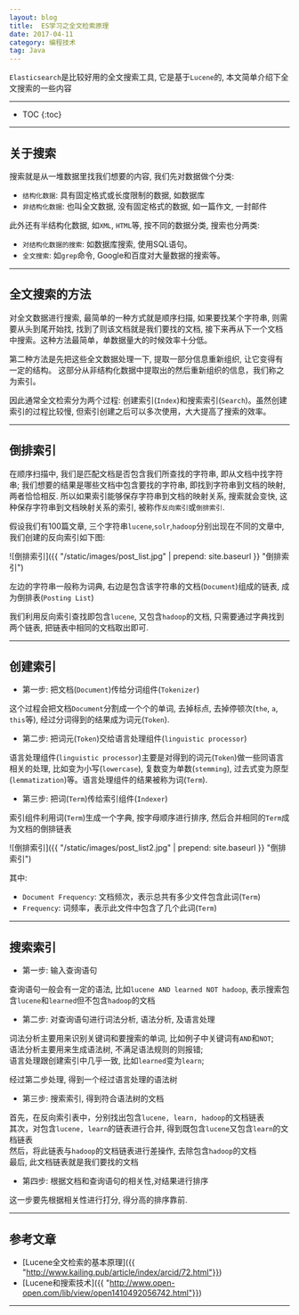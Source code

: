 ```yaml
---
layout: blog
title:  ES学习之全文检索原理
date: 2017-04-11
category: 编程技术
tag: Java
---
```

`Elasticsearch`是比较好用的全文搜索工具, 它是基于`Lucene`的, 本文简单介绍下全文搜索的一些内容




*****

* TOC
{:toc}

*****

## 关于搜索
搜索就是从一堆数据里找我们想要的内容, 我们先对数据做个分类:

* `结构化数据`: 具有固定格式或长度限制的数据, 如数据库
* `非结构化数据`: 也叫全文数据, 没有固定格式的数据, 如一篇作文, 一封邮件

此外还有半结构化数据, 如`XML`, `HTML`等, 按不同的数据分类, 搜索也分两类:

* `对结构化数据的搜索`: 如数据库搜索, 使用SQL语句。
* `全文搜索`: 如`grep`命令, Google和百度对大量数据的搜索等。

******

## 全文搜索的方法

对全文数据进行搜索, 最简单的一种方式就是顺序扫描, 如果要找某个字符串, 则需要从头到尾开始找, 找到了则该文档就是我们要找的文档, 接下来再从下一个文档中搜索。这种方法最简单，单数据量大的时候效率十分低。

第二种方法是先把这些全文数据处理一下, 提取一部分信息重新组织, 让它变得有一定的结构。 这部分从非结构化数据中提取出的然后重新组织的信息，我们称之为索引。

因此通常全文检索分为两个过程: 创建索引(`Index`)和搜索索引(`Search`)。虽然创建索引的过程比较慢, 但索引创建之后可以多次使用，大大提高了搜索的效率。

******

## 倒排索引

在顺序扫描中, 我们是匹配文档是否包含我们所查找的字符串, 即从文档中找字符串; 我们想要的结果是哪些文档中包含要找的字符串, 即找到字符串到文档的映射, 两者恰恰相反. 所以如果索引能够保存字符串到文档的映射关系, 搜索就会变快, 这种保存字符串到文档映射关系的索引, 被称作`反向索引`或`倒排索引`.

假设我们有100篇文章, 三个字符串`lucene`,`solr`,`hadoop`分别出现在不同的文章中, 我们创建的反向索引如下图:

![倒排索引]({{ "/static/images/post_list.jpg"  | prepend: site.baseurl }} "倒排索引")

左边的字符串一般称为词典, 右边是包含该字符串的文档(`Document`)组成的链表, 成为倒排表(`Posting List`)

我们利用反向索引查找即包含`lucene`, 又包含`hadoop`的文档, 只需要通过字典找到两个链表, 把链表中相同的文档取出即可.

******

## 创建索引

* 第一步: 把文档(`Document`)传给分词组件(`Tokenizer`)

这个过程会把文档`Document`分割成一个个的单词, 去掉标点, 去掉停顿次(`the`, `a`, `this`等), 经过分词得到的结果成为词元(`Token`).

* 第二步: 把词元(`Token`)交给语言处理组件(`linguistic processor`)

语言处理组件(`linguistic processor`)主要是对得到的词元(`Token`)做一些同语言相关的处理, 比如变为小写(`lowercase`), 复数变为单数(`stemming`), 过去式变为原型(`lemmatization`)等。语言处理组件的结果被称为词(`Term`).

* 第三步: 把词(`Term`)传给索引组件(`Indexer`)

索引组件利用词(`Term`)生成一个字典, 按字母顺序进行排序, 然后合并相同的`Term`成为文档的倒排链表

![倒排索引]({{ "/static/images/post_list2.jpg"  | prepend: site.baseurl }} "倒排索引")

其中:

* `Document Frequency`: 文档频次，表示总共有多少文件包含此词(`Term`)
* `Frequency`: 词频率，表示此文件中包含了几个此词(`Term`)

******

## 搜索索引

* 第一步: 输入查询语句

查询语句一般会有一定的语法, 比如`lucene AND learned NOT hadoop`, 表示搜索包含`lucene`和`learned`但不包含`hadoop`的文档

* 第二步: 对查询语句进行词法分析, 语法分析, 及语言处理

词法分析主要用来识别关键词和要搜索的单词, 比如例子中关键词有`AND`和`NOT`;  
语法分析主要用来生成语法树, 不满足语法规则的则报错;  
语言处理跟创建索引中几乎一致, 比如`learned`变为`learn`;

经过第二步处理, 得到一个经过语言处理的语法树

* 第三步: 搜索索引, 得到符合语法树的文档

首先，在反向索引表中，分别找出包含`lucene, learn, hadoop`的文档链表  
其次，对包含`lucene, learn`的链表进行合并, 得到既包含`lucene`又包含`learn`的文档链表  
然后，将此链表与`hadoop`的文档链表进行差操作, 去除包含`hadoop`的文档  
最后, 此文档链表就是我们要找的文档

* 第四步: 根据文档和查询语句的相关性,对结果进行排序

这一步要先根据相关性进行打分, 得分高的排序靠前.

******

## 参考文章

* [Lucene全文检索的基本原理]({{ "http://www.kailing.pub/article/index/arcid/72.html"}})
* [Lucene和搜索技术]({{ "http://www.open-open.com/lib/view/open1410492056742.html"}})

******
